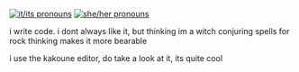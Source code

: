 [![it/its pronouns](https://img.shields.io/badge/pronouns-it%2Fits-b056f5)](https://pronoun.is/it)
[![she/her pronouns](https://img.shields.io/badge/pronouns-she%2Fher-dabdab)](https://pronoun.is/she/her)

i write code. i dont always like it,
but thinking im a witch conjuring spells for rock thinking makes it more bearable

i use the kakoune editor, do take a look at it, its quite cool
